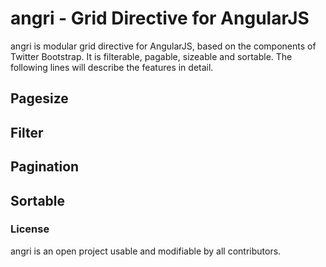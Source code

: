 # angri - Grid Directive for AngularJS

angri is modular grid directive for AngularJS, based on the components of Twitter Bootstrap. It is filterable, pagable,
sizeable and sortable. The following lines will describe the features in detail.

## Pagesize

## Filter

## Pagination

## Sortable

### License

angri is an open project usable and modifiable by all contributors.

